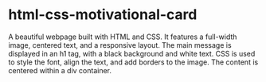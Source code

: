 # html-css-motivational-card
A beautiful webpage built with HTML and CSS. It features a full-width image, centered text, and a responsive layout. The main message is displayed in an h1 tag, with a black background and white text. CSS is used to style the font, align the text, and add borders to the image. The content is centered within a div container.
